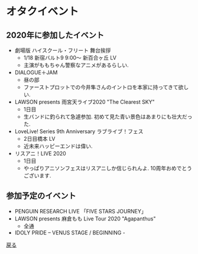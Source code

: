 # オタクイベント

## 2020年に参加したイベント
* 劇場版 ハイスクール・フリート 舞台挨拶
    * 1/18 新宿バルト9 9:00～ 新百合ヶ丘 LV
    * 主演がももちゃん警察なアニメがあるらしい.
* DIALOGUE＋JAM
    * 昼の部
    * ファーストプロットでの今井隼さんのイントロを本家に持ってきて欲しい.
* LAWSON presents 雨宮天ライブ2020 "The Clearest SKY"
    * 1日目
    * 生バンドに釣られて急遽参加. 初めて見た青い景色はあまりにも壮大だった.
* LoveLive! Series 9th Anniversary ラブライブ！フェス
    * 2日目橋本 LV
    * 近未来ハッピーエンドは偉い.
* リスアニ！LIVE 2020
    * 1日目
    * やっぱりアニソンフェスはリスアニしか信じられんよ. 10周年おめでとうございます.
## 参加予定のイベント
* PENGUIN RESEARCH LIVE 「FIVE STARS JOURNEY」
* LAWSON presents 麻倉もも Live Tour 2020 "Agapanthus"
    * 全通
* IDOLY PRIDE – VENUS STAGE / BEGINNING -

[戻る](../event.md)